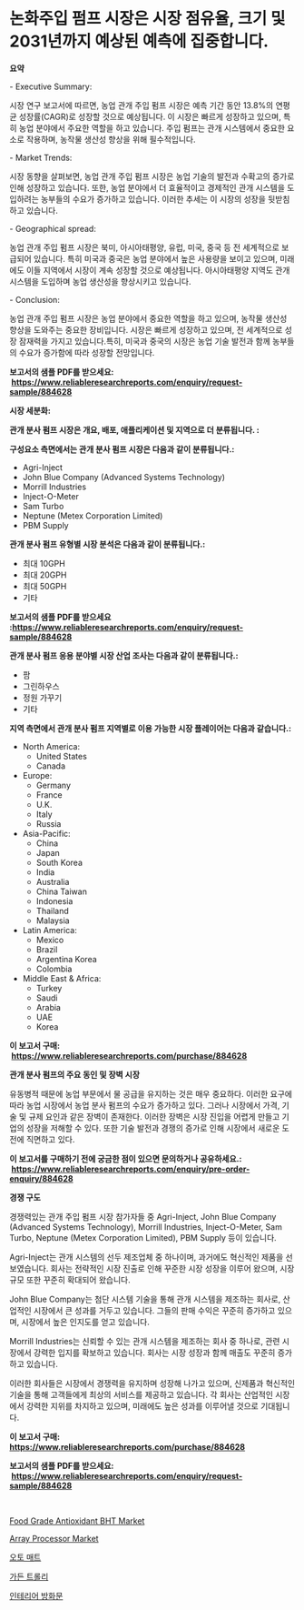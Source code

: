 <p><h1>논화주입 펌프 시장은 시장 점유율, 크기 및 2031년까지 예상된 예측에 집중합니다.</h1></p><p><strong>요약</strong></p>
<p><p>- Executive Summary: </p><p>시장 연구 보고서에 따르면, 농업 관개 주입 펌프 시장은 예측 기간 동안 13.8%의 연평균 성장률(CAGR)로 성장할 것으로 예상됩니다. 이 시장은 빠르게 성장하고 있으며, 특히 농업 분야에서 주요한 역할을 하고 있습니다. 주입 펌프는 관개 시스템에서 중요한 요소로 작용하며, 농작물 생산성 향상을 위해 필수적입니다.</p><p>- Market Trends: </p><p>시장 동향을 살펴보면, 농업 관개 주입 펌프 시장은 농업 기술의 발전과 수확고의 증가로 인해 성장하고 있습니다. 또한, 농업 분야에서 더 효율적이고 경제적인 관개 시스템을 도입하려는 농부들의 수요가 증가하고 있습니다. 이러한 추세는 이 시장의 성장을 뒷받침하고 있습니다.</p><p>- Geographical spread: </p><p>농업 관개 주입 펌프 시장은 북미, 아시아태평양, 유럽, 미국, 중국 등 전 세계적으로 보급되어 있습니다. 특히 미국과 중국은 농업 분야에서 높은 사용량을 보이고 있으며, 미래에도 이들 지역에서 시장이 계속 성장할 것으로 예상됩니다. 아시아태평양 지역도 관개 시스템을 도입하며 농업 생산성을 향상시키고 있습니다.</p><p>- Conclusion: </p><p>농업 관개 주입 펌프 시장은 농업 분야에서 중요한 역할을 하고 있으며, 농작물 생산성 향상을 도와주는 중요한 장비입니다. 시장은 빠르게 성장하고 있으며, 전 세계적으로 성장 잠재력을 가지고 있습니다.특히, 미국과 중국의 시장은 농업 기술 발전과 함께 농부들의 수요가 증가함에 따라 성장할 전망입니다.</p></p>
<p><strong>보고서의 샘플 PDF를 받으세요: &nbsp;<a href="https://www.reliableresearchreports.com/enquiry/request-sample/884628">https://www.reliableresearchreports.com/enquiry/request-sample/884628</a></strong></p>
<p><strong>시장 세분화:</strong></p>
<p><strong> 관개 분사 펌프 시장은 개요, 배포, 애플리케이션 및 지역으로 더 분류됩니다. :</strong></p>
<p><strong>구성요소 측면에서는 관개 분사 펌프 시장은 다음과 같이 분류됩니다.:</strong></p>
<p><ul><li>Agri-Inject</li><li>John Blue Company (Advanced Systems Technology)</li><li>Morrill Industries</li><li>Inject-O-Meter</li><li>Sam Turbo</li><li>Neptune (Metex Corporation Limited)</li><li>PBM Supply</li></ul></p>
<p><strong> 관개 분사 펌프 유형별 시장 분석은 다음과 같이 분류됩니다.:</strong></p>
<p><ul><li>최대 10GPH</li><li>최대 20GPH</li><li>최대 50GPH</li><li>기타</li></ul></p>
<p><strong>보고서의 샘플 PDF를 받으세요 :<a href="https://www.reliableresearchreports.com/enquiry/request-sample/884628">https://www.reliableresearchreports.com/enquiry/request-sample/884628</a></strong></p>
<p><strong> 관개 분사 펌프 응용 분야별 시장 산업 조사는 다음과 같이 분류됩니다.:</strong></p>
<p><ul><li>팜</li><li>그린하우스</li><li>정원 가꾸기</li><li>기타</li></ul></p>
<p><strong>지역 측면에서 관개 분사 펌프 지역별로 이용 가능한 시장 플레이어는 다음과 같습니다.:</strong></p>
<p><ul>
    <li>
        North America:
        <ul>
            <li>United States</li>
            <li>Canada</li>
        </ul>
    </li>
    <li>
        Europe:
        <ul>
            <li>Germany</li>
            <li>France</li>
            <li>U.K.</li>
            <li>Italy</li>
            <li>Russia</li>
        </ul>
    </li>
    <li>
        Asia-Pacific:
        <ul>
            <li>China</li>
            <li>Japan</li>
            <li>South Korea</li>
            <li>India</li>
            <li>Australia</li>
            <li>China Taiwan</li>
            <li>Indonesia</li>
            <li>Thailand</li>
            <li>Malaysia</li>
        </ul>
    </li>
    <li>
        Latin America:
        <ul>
            <li>Mexico</li>
            <li>Brazil</li>
            <li>Argentina Korea</li>
            <li>Colombia</li>
        </ul>
    </li>
    <li>
        Middle East & Africa:
        <ul>
            <li>Turkey</li>
            <li>Saudi</li>
            <li>Arabia</li>
            <li>UAE</li>
            <li>Korea</li>
        </ul>
    </li>
    </ul></p>
<p><strong>이 보고서 구매: &nbsp;<a href="https://www.reliableresearchreports.com/purchase/884628">https://www.reliableresearchreports.com/purchase/884628</a></strong></p>
<p><strong>관개 분사 펌프의 주요 동인 및 장벽 시장</strong></p>
<p><p>유동병적 때문에 농업 부문에서 물 공급을 유지하는 것은 매우 중요하다. 이러한 요구에 따라 농업 시장에서 농업 분사 펌프의 수요가 증가하고 있다. 그러나 시장에서 가격, 기술 및 규제 요인과 같은 장벽이 존재한다. 이러한 장벽은 시장 진입을 어렵게 만들고 기업의 성장을 저해할 수 있다. 또한 기술 발전과 경쟁의 증가로 인해 시장에서 새로운 도전에 직면하고 있다.</p></p>
<p><strong>이 보고서를 구매하기 전에 궁금한 점이 있으면 문의하거나 공유하세요.: &nbsp;<a href="https://www.reliableresearchreports.com/enquiry/pre-order-enquiry/884628">https://www.reliableresearchreports.com/enquiry/pre-order-enquiry/884628</a></strong></p>
<p><strong>경쟁 구도</strong></p>
<p><p>경쟁력있는 관개 주입 펌프 시장 참가자들 중 Agri-Inject, John Blue Company (Advanced Systems Technology), Morrill Industries, Inject-O-Meter, Sam Turbo, Neptune (Metex Corporation Limited), PBM Supply 등이 있습니다.</p><p>Agri-Inject는 관개 시스템의 선두 제조업체 중 하나이며, 과거에도 혁신적인 제품을 선보였습니다. 회사는 전략적인 시장 진출로 인해 꾸준한 시장 성장을 이루어 왔으며, 시장 규모 또한 꾸준히 확대되어 왔습니다.</p><p>John Blue Company는 첨단 시스템 기술을 통해 관개 시스템을 제조하는 회사로, 산업적인 시장에서 큰 성과를 거두고 있습니다. 그들의 판매 수익은 꾸준히 증가하고 있으며, 시장에서 높은 인지도를 얻고 있습니다.</p><p>Morrill Industries는 신뢰할 수 있는 관개 시스템을 제조하는 회사 중 하나로, 관련 시장에서 강력한 입지를 확보하고 있습니다. 회사는 시장 성장과 함께 매출도 꾸준히 증가하고 있습니다.</p><p>이러한 회사들은 시장에서 경쟁력을 유지하며 성장해 나가고 있으며, 신제품과 혁신적인 기술을 통해 고객들에게 최상의 서비스를 제공하고 있습니다. 각 회사는 산업적인 시장에서 강력한 지위를 차지하고 있으며, 미래에도 높은 성과를 이루어낼 것으로 기대됩니다.</p></p>
<p><strong>이 보고서 구매: &nbsp; <a href="https://www.reliableresearchreports.com/purchase/884628">https://www.reliableresearchreports.com/purchase/884628</a></strong></p>
<p><strong>보고서의 샘플 PDF를 받으세요: &nbsp;<a href="https://www.reliableresearchreports.com/enquiry/request-sample/884628">https://www.reliableresearchreports.com/enquiry/request-sample/884628</a></strong><strong></strong></p>
<p>&nbsp;</p>
<p><p><a href="https://github.com/lylyparadise/Market-Research-Report-List-2/blob/main/food-grade-antioxidant-bht-market.md">Food Grade Antioxidant BHT Market</a></p><p><a href="https://scarlet-rocket-c63.notion.site/Array-Processor-Market-Provides-a-Comprehensive-Analysis-Including-a-Macro-Overview-of-the-Market-as-27e39e7e49224e96927fd80d79edf2e0">Array Processor Market</a></p><p><a href="https://medium.com/@kellylyncyh543964/%EC%9E%90%EB%8F%99%EC%B0%A8-%EB%A7%A4%ED%8A%B8-%EC%8B%9C%EC%9E%A5-%EB%B6%84%EC%84%9D-%EA%B8%80%EB%A1%9C%EB%B2%8C-%EC%82%B0%EC%97%85-%EC%A0%84%EB%A7%9D-%EB%B0%8F-%EC%98%88%EC%B8%A1-2024%EB%85%84%EB%B6%80%ED%84%B0-2031%EB%85%84%EA%B9%8C%EC%A7%80-d2d9386d4aa8">오토 매트</a></p><p><a href="https://github.com/vsap75a286l/Market-Research-Report-List-1/blob/main/45983631343.md">가든 트롤리</a></p><p><a href="https://github.com/idcefvhkdut6/Market-Research-Report-List-1/blob/main/84564771342.md">인테리어 방화문</a></p></p>